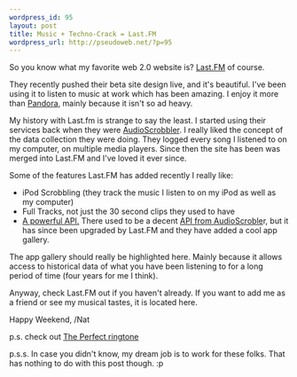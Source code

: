 ```yaml
--- 
wordpress_id: 95
layout: post
title: Music + Techno-Crack = Last.FM
wordpress_url: http://pseudoweb.net/?p=95
---
```

So you know what my favorite web 2.0 website is? <a title="Last.FM" href="http://last.fm" target="_blank">Last.FM</a> of course.

They recently pushed their beta site design live, and it's beautiful. I've been using it to listen to music at work which has been amazing. I enjoy it more than <a href="http://www.pandora.com/">Pandora</a>, mainly because it isn't so ad heavy.

My history with Last.fm is strange to say the least. I started using their services back when they were <a href="http://www.audioscrobbler.net/">AudioScrobbler</a>. I really liked the concept of the data collection they were doing. They logged every song I listened to on my computer, on multiple media players. Since then the site has been was merged into Last.FM and I've loved it ever since.

Some of the features Last.FM has added recently I really like:
<ul>
	<li>iPod Scrobbling (they track the music I listen to on my iPod as well as my computer)</li>
	<li>Full Tracks, not just the 30 second clips they used to have</li>
	<li><a href="http://build.last.fm/">A powerful API.</a> There used to be a decent <a href="http://www.audioscrobbler.net/data/">API from AudioScroble</a>r, but it has since been upgraded by Last.FM and they have added a cool app gallery.</li>
</ul>
The app gallery should really be highlighted here. Mainly because it allows access to historical data of what you have been listening to for a long period of time (four years for me I think).

Anyway, check Last.FM out if you haven't already. If you want to add me as a friend or see my musical tastes, it is located here.

Happy Weekend,
/Nat

p.s. check out <a href="http://meyerweb.com/eric/thoughts/2008/05/05/the-really-perfect-ringtone/">The Perfect ringtone</a>

p.s.s. In case you didn't know, my dream job is to work for these folks. That has nothing to do with this post though. :p
